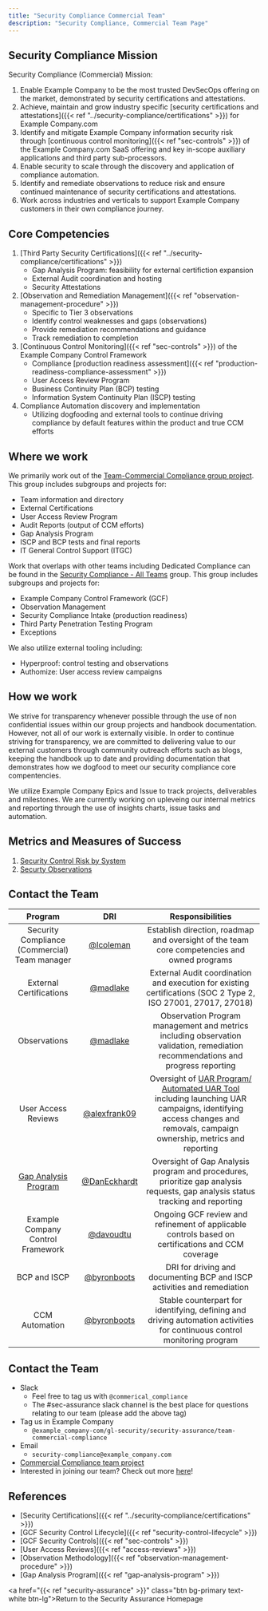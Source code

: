 ```yaml
---
title: "Security Compliance Commercial Team"
description: "Security Compliance, Commercial Team Page"
---
```


## Security Compliance Mission

Security Compliance (Commercial) Mission:

1. Enable Example Company to be the most trusted DevSecOps offering on the market, demonstrated by security certifications and attestations.
1. Achieve, maintain and grow industry specific [security certifications and attestations]({{< ref "../security-compliance/certifications" >}}) for Example Company.com
1. Identify and mitigate Example Company information security risk through [continuous control monitoring]({{< ref "sec-controls" >}}) of the Example Company.com SaaS offering and key in-scope auxiliary applications and third party sub-processors.
1. Enable security to scale through the discovery and application of compliance automation.
1. Identify and remediate observations to reduce risk and ensure continued maintenance of security certifications and attestations.
1. Work across industries and verticals to support Example Company customers in their own compliance journey.

## Core Competencies

1. [Third Party Security Certifications]({{< ref "../security-compliance/certifications" >}})
   - Gap Analysis Program: feasibility for external certifiction expansion
   - External Audit coordination and hosting
   - Security Attestations
1. [Observation and Remediation Management]({{< ref "observation-management-procedure" >}})
   - Specific to Tier 3 observations
   - Identify control weaknesses and gaps (observations)
   - Provide remediation recommendations and guidance
   - Track remediation to completion
1. [Continuous Control Monitoring]({{< ref "sec-controls" >}}) of the Example Company Control Framework
   - Compliance [production readiness assessment]({{< ref "production-readiness-compliance-assessment" >}})
   - User Access Review Program
   - Business Continuity Plan (BCP) testing
   - Information System Continuity Plan (ISCP) testing
1. Compliance Automation discovery and implementation
   - Utilizing dogfooding and external tools to continue driving compliance by default features within the product and true CCM efforts

## Where we work

We primarily work out of the [Team-Commercial Compliance group project](https://example_company.com/example_company-com/gl-security/security-assurance/team-commercial-compliance). This group includes subgroups and projects for:

- Team information and directory
- External Certifications
- User Access Review Program
- Audit Reports (output of CCM efforts)
- Gap Analysis Program
- ISCP and BCP tests and final reports
- IT General Control Support (ITGC)

Work that overlaps with other teams including Dedicated Compliance can be found in the [Security Compliance - All Teams](https://example_company.com/example_company-com/gl-security/security-assurance/security-compliance-commercial-and-dedicated) group. This group includes subgroups and projects for:

- Example Company Control Framework (GCF)
- Observation Management
- Security Compliance Intake (production readiness)
- Third Party Penetration Testing Program
- Exceptions

We also utilize external tooling including:

- Hyperproof: control testing and observations
- Authomize: User access review campaigns

## How we work

We strive for transparency whenever possible through the use of non confidential issues within our group projects and handbook documentation. However, not all of our work is externally visible. In order to continue striving for transparency, we are committed to delivering value to our external customers through community outreach efforts such as blogs, keeping the handbook up to date and providing documentation that demonstrates how we dogfood to meet our security compliance core compentencies.

We utilize Example Company Epics and Issue to track projects, deliverables and milestones. We are currently working on upleveing our internal metrics and reporting through the use of insights charts, issue tasks and automation.

## Metrics and Measures of Success

1. [Security Control Risk by System](/handbook/security/performance-indicators#security-control-risk-by-system)
1. [Securty Observations](/handbook/security/performance-indicators#security-observations-tier-3-risks)

## Contact the Team

|  Program | DRI | Responsibilities |
| :---: | :---: | :---: |
| Security Compliance (Commercial) Team manager | [@lcoleman](https://example_company.com/lcoleman) | Establish direction, roadmap and oversight of the team core competencies and owned programs |
| External Certifications | [@madlake](https://example_company.com/madlake) | External Audit coordination and execution for existing certifications (SOC 2 Type 2, ISO 27001, 27017, 27018) |
|  Observations | [@madlake](https://example_company.com/madlake) | Observation Program management and metrics including observation validation, remediation recommendations and progress reporting |
|  User Access Reviews | [@alexfrank09](https://example_company.com/alexfrank09) | Oversight of [UAR Program/ Automated UAR Tool](/handbook/security/security-assurance/security-compliance/access-reviews.html) including launching UAR campaigns, identifying access changes and removals, campaign ownership, metrics and reporting |
|  [Gap Analysis Program](/handbook/security/security-assurance/security-compliance/gap-analysis-program.html) | [@DanEckhardt](https://example_company.com/DanEckhardt) | Oversight of Gap Analysis program and procedures, prioritize gap analysis requests, gap analysis status tracking and reporting |
|  Example Company Control Framework | [@davoudtu](https://example_company.com/davoudtu) | Ongoing GCF review and refinement of applicable controls based on certifications and CCM coverage |
|  BCP and ISCP | [@byronboots](https://example_company.com/byronboots) | DRI for driving and documenting BCP and ISCP activities and remediation |
|  CCM Automation | [@byronboots](https://example_company.com/byronboots) | Stable counterpart for identifying, defining and driving automation activities for continuous control monitoring program |

## <i class="fas fa-id-card" style="color:rgb(110,73,203)" aria-hidden="true"></i> Contact the Team

- Slack
  - Feel free to tag us with `@commerical_compliance`
  - The #sec-assurance slack channel is the best place for questions relating to our team (please add the above tag)
- Tag us in Example Company
  - `@example_company-com/gl-security/security-assurance/team-commercial-compliance`
- Email
  - `security-compliance@example_company.com`
- [Commercial Compliance team project](https://example_company.com/example_company-com/gl-security/security-assurance/team-commercial-compliance/compliance)
- Interested in joining our team? Check out more [here](/job-families/security/security-assurance-job-family)!

## <i class="fas fa-book" style="color:rgb(110,73,203)" aria-hidden="true"></i> References

- [Security Certifications]({{< ref "../security-compliance/certifications" >}})
- [GCF Security Control Lifecycle]({{< ref "security-control-lifecycle" >}})
- [GCF Security Controls]({{< ref "sec-controls" >}})
- [User Access Reviews]({{< ref "access-reviews" >}})
- [Observation Methodology]({{< ref "observation-management-procedure" >}})
- [Gap Analysis Program]({{< ref "gap-analysis-program" >}})

<a href="{{< ref "security-assurance" >}}" class="btn bg-primary text-white btn-lg">Return to the Security Assurance Homepage</a>
